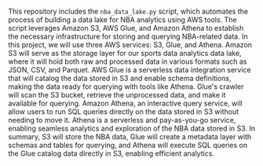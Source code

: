 This repository includes the `nba_data_lake.py` script, which automates the process of building a data lake for NBA analytics using AWS tools. The script leverages Amazon S3, AWS Glue, and Amazon Athena to establish the necessary infrastructure for storing and querying NBA-related data.
In this project, we will use three AWS services: S3, Glue, and Athena. Amazon S3 will serve as the storage layer for our sports data analytics data lake, where it will hold both raw and processed data in various formats such as JSON, CSV, and Parquet. AWS Glue is a serverless data integration service that will catalog the data stored in S3 and enable schema definitions, making the data ready for querying with tools like Athena. Glue's crawler will scan the S3 bucket, retrieve the unprocessed data, and make it available for querying. Amazon Athena, an interactive query service, will allow users to run SQL queries directly on the data stored in S3 without needing to move it. Athena is a serverless and pay-as-you-go service, enabling seamless analytics and exploration of the NBA data stored in S3. In summary, S3 will store the NBA data, Glue will create a metadata layer with schemas and tables for querying, and Athena will execute SQL queries on the Glue catalog data directly in S3, enabling efficient analytics.
